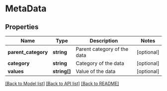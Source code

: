 # MetaData

## Properties
Name | Type | Description | Notes
------------ | ------------- | ------------- | -------------
**parent_category** | **string** | Parent category of the data | [optional] 
**category** | **string** | Category of the data | [optional] 
**values** | **string[]** | Value of the data | [optional] 

[[Back to Model list]](../README.md#documentation-for-models) [[Back to API list]](../README.md#documentation-for-api-endpoints) [[Back to README]](../README.md)


